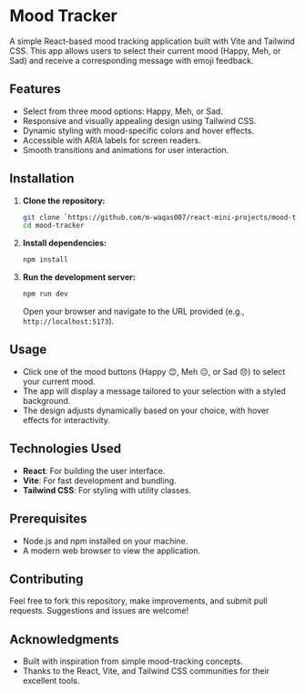 # Mood Tracker

A simple React-based mood tracking application built with Vite and Tailwind CSS. This app allows users to select their current mood (Happy, Meh, or Sad) and receive a corresponding message with emoji feedback.

## Features
- Select from three mood options: Happy, Meh, or Sad.
- Responsive and visually appealing design using Tailwind CSS.
- Dynamic styling with mood-specific colors and hover effects.
- Accessible with ARIA labels for screen readers.
- Smooth transitions and animations for user interaction.

## Installation

1. **Clone the repository:**
   ```bash
   git clone `https://github.com/m-waqas007/react-mini-projects/mood-tracker`
   cd mood-tracker
   ```

2. **Install dependencies:**
   ```bash
   npm install
   ```

3. **Run the development server:**
   ```bash
   npm run dev
   ```
   Open your browser and navigate to the URL provided (e.g., `http://localhost:5173`).

## Usage
- Click one of the mood buttons (Happy 😊, Meh 😐, or Sad 😞) to select your current mood.
- The app will display a message tailored to your selection with a styled background.
- The design adjusts dynamically based on your choice, with hover effects for interactivity.

## Technologies Used
- **React**: For building the user interface.
- **Vite**: For fast development and bundling.
- **Tailwind CSS**: For styling with utility classes.

## Prerequisites
- Node.js and npm installed on your machine.
- A modern web browser to view the application.

## Contributing
Feel free to fork this repository, make improvements, and submit pull requests. Suggestions and issues are welcome!

## Acknowledgments
- Built with inspiration from simple mood-tracking concepts.
- Thanks to the React, Vite, and Tailwind CSS communities for their excellent tools.